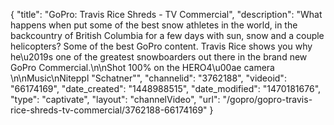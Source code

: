 {
    "title": "GoPro: Travis Rice Shreds - TV Commercial",
    "description": "What happens when put some of the best snow athletes in the world, in the backcountry of British Columbia for a few days with sun, snow and a couple helicopters? Some of the best GoPro content. Travis Rice shows you why he\u2019s one of the greatest snowboarders out there in the brand new GoPro Commercial.\n\nShot 100% on the HERO4\u00ae camera \n\nMusic\nNiteppl \"Schatner\"",
    "channelid": "3762188",
    "videoid": "66174169",
    "date_created": "1448988515",
    "date_modified": "1470181676",
    "type": "captivate",
    "layout": "channelVideo",
    "url": "\/gopro\/gopro-travis-rice-shreds-tv-commercial\/3762188-66174169"
}